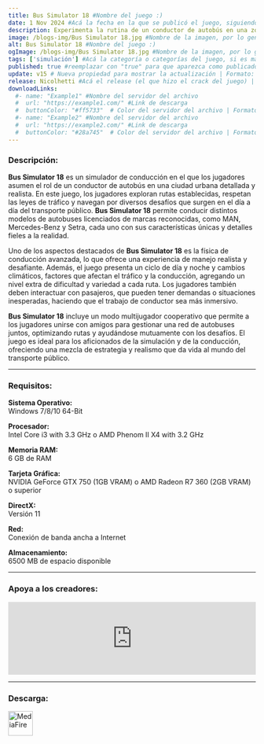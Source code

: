 ```yaml
---
title: Bus Simulator 18 #Nombre del juego :)
date: 1 Nov 2024 #Acá la fecha en la que se publicó el juego, siguiendo este formato: Dia "30", Mes "Oct", Año "2024" = como debe quedar: 30 Oct 2024
description: Experimenta la rutina de un conductor de autobús en una zona urbana llena de opciones. Conduce los buses originales de las mejores marcas, MAN, Mercedes-Benz, SETRA, IVECO Bus. Lleva a tus pasajeros de forma segura y puntual a sus destinos. #Acá una mini descripción del juego
image: /blogs-img/Bus Simulator 18.jpg #Nombre de la imagen, por lo general es exactamente el mismo nombre que el juego excluyendo lo ":" (Dos puntos)
alt: Bus Simulator 18 #Nombre del juego :)
ogImage: /blogs-img/Bus Simulator 18.jpg #Nombre de la imagen, por lo general es exactamente el mismo nombre que el juego excluyendo lo ":" (Dos puntos)
tags: ['simulación'] #Acá la categoría o categorías del juego, si es más de una se coloca en este formato: ['categoría1', 'categoría2']
published: true #reemplazar con "true" para que aparezca como publicado
update: v15 # Nueva propiedad para mostrar la actualización | Formato: v1.0.0
release: Nicolhetti #Acá el release (el que hizo el crack del juego) | Formato: Nicolhetti
downloadLinks:
  #- name: "Example1" #Nombre del servidor del archivo
  #  url: "https://example1.com/" #Link de descarga
  #  buttonColor: "#ff5733"  # Color del servidor del archivo | Formato hexadecimal | MediaFire: #0171F0 | Buzzheavier: #FF6600 |
  #- name: "Example2" #Nombre del servidor del archivo
  #  url: "https://example2.com/" #Link de descarga
  #  buttonColor: "#28a745"  # Color del servidor del archivo | Formato hexadecimal | MediaFire: #0171F0 | Buzzheavier: #FF6600 |
---
```


<!--En VSCode seleccionando una palabra, por ejemplo: "Bus Simulator 18" y apretando Ctrl+F2 se seleccionan todas las palabras iguales-->

### Descripción:
**Bus Simulator 18** es un simulador de conducción en el que los jugadores asumen el rol de un conductor de autobús en una ciudad urbana detallada y realista. En este juego, los jugadores exploran rutas establecidas, respetan las leyes de tráfico y navegan por diversos desafíos que surgen en el día a día del transporte público. **Bus Simulator 18** permite conducir distintos modelos de autobuses licenciados de marcas reconocidas, como MAN, Mercedes-Benz y Setra, cada uno con sus características únicas y detalles fieles a la realidad.

Uno de los aspectos destacados de **Bus Simulator 18** es la física de conducción avanzada, lo que ofrece una experiencia de manejo realista y desafiante. Además, el juego presenta un ciclo de día y noche y cambios climáticos, factores que afectan el tráfico y la conducción, agregando un nivel extra de dificultad y variedad a cada ruta. Los jugadores también deben interactuar con pasajeros, que pueden tener demandas o situaciones inesperadas, haciendo que el trabajo de conductor sea más inmersivo.

**Bus Simulator 18** incluye un modo multijugador cooperativo que permite a los jugadores unirse con amigos para gestionar una red de autobuses juntos, optimizando rutas y ayudándose mutuamente con los desafíos. El juego es ideal para los aficionados de la simulación y de la conducción, ofreciendo una mezcla de estrategia y realismo que da vida al mundo del transporte público.

<!--Prompt para Chat-GPT: Hazme una descripción para el juego "Bus Simulator 18" y cada que menciones "Bus Simulator 18" ponlo en negrita -->

---

### Requisitos:
**Sistema Operativo:**  
Windows 7/8/10 64-Bit

**Procesador:**  
Intel Core i3 with 3.3 GHz o AMD Phenom II X4 with 3.2 GHz

**Memoria RAM:**  
6 GB de RAM

**Tarjeta Gráfica:**  
NVIDIA GeForce GTX 750 (1GB VRAM) o AMD Radeon R7 360 (2GB VRAM) o superior

**DirectX:**  
Versión 11

**Red:**  
Conexión de banda ancha a Internet

**Almacenamiento:**  
6500 MB de espacio disponible

<!--Si falta o sobra un requisito se quita o se agrega manteniendo el mismo formato-->

---

### Apoya a los creadores:
<iframe src="https://store.steampowered.com/widget/515180/" frameborder="0" style="background-color: transparent; width: 100% !important; aspect-ratio: 646 / 190;"></iframe>

<!--Reemplazar los numeros (AppID) del juego (en este caso 515180) por el numero (AppID) correspondiente con el juego a publicar-->
<!--El AppID se encuentra en la URL del Juego en Steam-->

---

### Descarga:

[<img src="https://gist.github.com/cxmeel/0dbc95191f239b631c3874f4ccf114e2/raw/download.svg" alt="MediaFire" height="50" />](https://www.mediafire.com/file/emvmkhnmulp9cj5/Bus_Simulator_18.zip/file)

<!-- # se debe reemplazar por el link de descarga-->

<!--NOMBRE-DEL-SERVICIO se debe reemplazar por el servicio donde está subido el juego-->